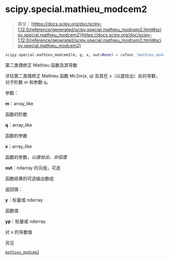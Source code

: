 # scipy.special.mathieu_modcem2

> 原文：[https://docs.scipy.org/doc/scipy-1.12.0/reference/generated/scipy.special.mathieu_modcem2.html#scipy.special.mathieu_modcem2](https://docs.scipy.org/doc/scipy-1.12.0/reference/generated/scipy.special.mathieu_modcem2.html#scipy.special.mathieu_modcem2)

```py
scipy.special.mathieu_modcem2(m, q, x, out=None) = <ufunc 'mathieu_modcem2'>
```

第二类偶修正 Mathieu 函数及其导数

评估第二类偶修正 Mathieu 函数 Mc2m(x, q) 及其在 *x*（以度给出）处的导数，对于阶数 *m* 和参数 *q*。

参数：

**m**：array_like

函数的阶数

**q**：array_like

函数的参数

**x**：array_like

函数的参数，*以度给出，非弧度*

**out**：ndarray 的元组，可选

函数结果的可选输出数组

返回值：

**y**：标量或 ndarray

函数值

**yp**：标量或 ndarray

对 x 的导数值

另见

[`mathieu_modsem2`](scipy.special.mathieu_modsem2.html#scipy.special.mathieu_modsem2 "scipy.special.mathieu_modsem2")
